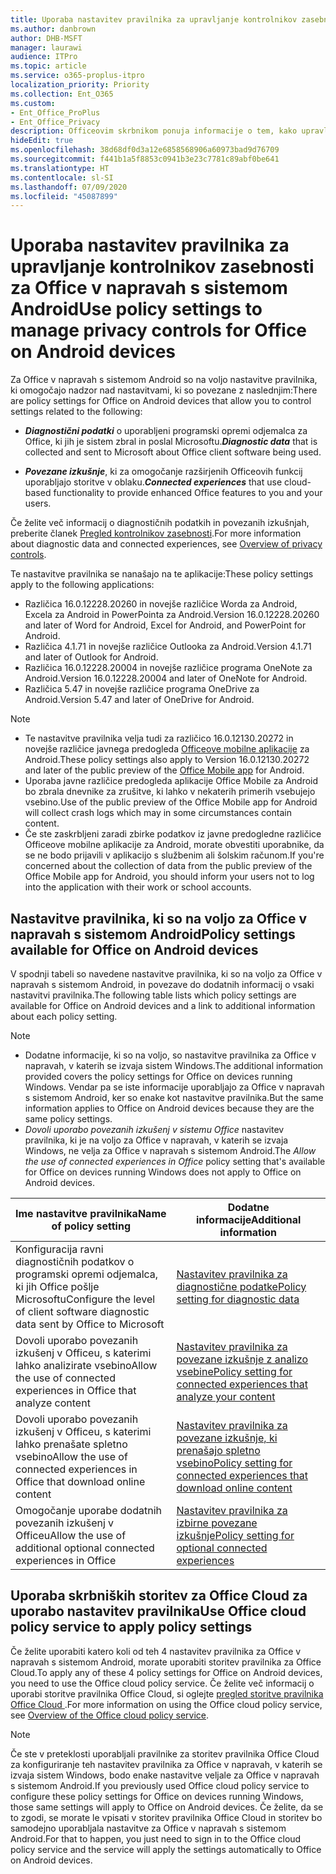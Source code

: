 ```yaml
---
title: Uporaba nastavitev pravilnika za upravljanje kontrolnikov zasebnosti za Office v napravah s sistemom Android
ms.author: danbrown
author: DHB-MSFT
manager: laurawi
audience: ITPro
ms.topic: article
ms.service: o365-proplus-itpro
localization_priority: Priority
ms.collection: Ent_O365
ms.custom:
- Ent_Office_ProPlus
- Ent_Office_Privacy
description: Officeovim skrbnikom ponuja informacije o tem, kako upravljati nastavitve zasebnosti za Office v napravah s sistemom Android.
hideEdit: true
ms.openlocfilehash: 38d68df0d3a12e6858568906a60973bad9d76709
ms.sourcegitcommit: f441b1a5f8853c0941b3e23c7781c89abf0be641
ms.translationtype: HT
ms.contentlocale: sl-SI
ms.lasthandoff: 07/09/2020
ms.locfileid: "45087899"
---
```

# <a name="use-policy-settings-to-manage-privacy-controls-for-office-on-android-devices"></a><span data-ttu-id="2822c-103">Uporaba nastavitev pravilnika za upravljanje kontrolnikov zasebnosti za Office v napravah s sistemom Android</span><span class="sxs-lookup"><span data-stu-id="2822c-103">Use policy settings to manage privacy controls for Office on Android devices</span></span>

<span data-ttu-id="2822c-104">Za Office v napravah s sistemom Android so na voljo nastavitve pravilnika, ki omogočajo nadzor nad nastavitvami, ki so povezane z naslednjim:</span><span class="sxs-lookup"><span data-stu-id="2822c-104">There are policy settings for Office on Android devices that allow you to control settings related to the following:</span></span>

- <span data-ttu-id="2822c-105">***Diagnostični podatki*** o uporabljeni programski opremi odjemalca za Office, ki jih je sistem zbral in poslal Microsoftu.</span><span class="sxs-lookup"><span data-stu-id="2822c-105">***Diagnostic data*** that is collected and sent to Microsoft about Office client software being used.</span></span>

- <span data-ttu-id="2822c-106">***Povezane izkušnje***, ki za omogočanje razširjenih Officeovih funkcij uporabljajo storitve v oblaku.</span><span class="sxs-lookup"><span data-stu-id="2822c-106">***Connected experiences*** that use cloud-based functionality to provide enhanced Office features to you and your users.</span></span>

<span data-ttu-id="2822c-107">Če želite več informacij o diagnostičnih podatkih in povezanih izkušnjah, preberite članek [Pregled kontrolnikov zasebnosti](overview-privacy-controls.md).</span><span class="sxs-lookup"><span data-stu-id="2822c-107">For more information about diagnostic data and connected experiences, see [Overview of privacy controls](overview-privacy-controls.md).</span></span>

<span data-ttu-id="2822c-108">Te nastavitve pravilnika se nanašajo na te aplikacije:</span><span class="sxs-lookup"><span data-stu-id="2822c-108">These policy settings apply to the following applications:</span></span>
- <span data-ttu-id="2822c-109">Različica 16.0.12228.20260 in novejše različice Worda za Android, Excela za Android in PowerPointa za Android.</span><span class="sxs-lookup"><span data-stu-id="2822c-109">Version 16.0.12228.20260 and later of Word for Android, Excel for Android, and PowerPoint for Android.</span></span>
- <span data-ttu-id="2822c-110">Različica 4.1.71 in novejše različice Outlooka za Android.</span><span class="sxs-lookup"><span data-stu-id="2822c-110">Version 4.1.71 and later of Outlook for Android.</span></span>
- <span data-ttu-id="2822c-111">Različica 16.0.12228.20004 in novejše različice programa OneNote za Android.</span><span class="sxs-lookup"><span data-stu-id="2822c-111">Version 16.0.12228.20004 and later of OneNote for Android.</span></span>
- <span data-ttu-id="2822c-112">Različica 5.47 in novejše različice programa OneDrive za Android.</span><span class="sxs-lookup"><span data-stu-id="2822c-112">Version 5.47 and later of OneDrive for Android.</span></span>

> [!NOTE]
>- <span data-ttu-id="2822c-113">Te nastavitve pravilnika velja tudi za različico 16.0.12130.20272 in novejše različice javnega predogleda [Officeove mobilne aplikacije](https://techcommunity.microsoft.com/t5/Office-Apps-Blog/Introducing-Office-Your-new-go-to-mobile-app-for-getting-work/ba-p/977172) za Android.</span><span class="sxs-lookup"><span data-stu-id="2822c-113">These policy settings also apply to Version 16.0.12130.20272 and later of the public preview of the [Office Mobile app](https://techcommunity.microsoft.com/t5/Office-Apps-Blog/Introducing-Office-Your-new-go-to-mobile-app-for-getting-work/ba-p/977172) for Android.</span></span>
>- <span data-ttu-id="2822c-114">Uporaba javne različice predogleda aplikacije Office Mobile za Android bo zbrala dnevnike za zrušitve, ki lahko v nekaterih primerih vsebujejo vsebino.</span><span class="sxs-lookup"><span data-stu-id="2822c-114">Use of the public preview of the Office Mobile app for Android will collect crash logs which may in some circumstances contain content.</span></span>
>- <span data-ttu-id="2822c-115">Če ste zaskrbljeni zaradi zbirke podatkov iz javne predogledne različice Officeove mobilne aplikacije za Android, morate obvestiti uporabnike, da se ne bodo prijavili v aplikacijo s službenim ali šolskim računom.</span><span class="sxs-lookup"><span data-stu-id="2822c-115">If you're concerned about the collection of data from the public preview of the Office Mobile app for Android, you should inform your users not to log into the application with their work or school accounts.</span></span>

## <a name="policy-settings-available-for-office-on-android-devices"></a><span data-ttu-id="2822c-116">Nastavitve pravilnika, ki so na voljo za Office v napravah s sistemom Android</span><span class="sxs-lookup"><span data-stu-id="2822c-116">Policy settings available for Office on Android devices</span></span>

<span data-ttu-id="2822c-117">V spodnji tabeli so navedene nastavitve pravilnika, ki so na voljo za Office v napravah s sistemom Android, in povezave do dodatnih informacij o vsaki nastavitvi pravilnika.</span><span class="sxs-lookup"><span data-stu-id="2822c-117">The following table lists which policy settings are available for Office on Android devices and a link to additional information about each policy setting.</span></span>

> [!NOTE]
>- <span data-ttu-id="2822c-118">Dodatne informacije, ki so na voljo, so nastavitve pravilnika za Office v napravah, v katerih se izvaja sistem Windows.</span><span class="sxs-lookup"><span data-stu-id="2822c-118">The additional information provided covers the policy settings for Office on devices running Windows.</span></span> <span data-ttu-id="2822c-119">Vendar pa se iste informacije uporabljajo za Office v napravah s sistemom Android, ker so enake kot nastavitve pravilnika.</span><span class="sxs-lookup"><span data-stu-id="2822c-119">But the same information applies to Office on Android devices because they are the same policy settings.</span></span>
>- <span data-ttu-id="2822c-120">*Dovoli uporabo povezanih izkušenj v sistemu Office* nastavitev pravilnika, ki je na voljo za Office v napravah, v katerih se izvaja Windows, ne velja za Office v napravah s sistemom Android.</span><span class="sxs-lookup"><span data-stu-id="2822c-120">The *Allow the use of connected experiences in Office* policy setting that's available for Office on devices running Windows does not apply to Office on Android devices.</span></span> 


|<span data-ttu-id="2822c-121">Ime nastavitve pravilnika</span><span class="sxs-lookup"><span data-stu-id="2822c-121">Name of policy setting</span></span>  |<span data-ttu-id="2822c-122">Dodatne informacije</span><span class="sxs-lookup"><span data-stu-id="2822c-122">Additional information</span></span> |
|---------|---------|
|<span data-ttu-id="2822c-123">Konfiguracija ravni diagnostičnih podatkov o programski opremi odjemalca, ki jih Office pošlje Microsoftu</span><span class="sxs-lookup"><span data-stu-id="2822c-123">Configure the level of client software diagnostic data sent by Office to Microsoft</span></span>|[<span data-ttu-id="2822c-124">Nastavitev pravilnika za diagnostične podatke</span><span class="sxs-lookup"><span data-stu-id="2822c-124">Policy setting for diagnostic data</span></span>](manage-privacy-controls.md#policy-setting-for-diagnostic-data)         |
|<span data-ttu-id="2822c-125">Dovoli uporabo povezanih izkušenj v Officeu, s katerimi lahko analizirate vsebino</span><span class="sxs-lookup"><span data-stu-id="2822c-125">Allow the use of connected experiences in Office that analyze content</span></span>| [<span data-ttu-id="2822c-126">Nastavitev pravilnika za povezane izkušnje z analizo vsebine</span><span class="sxs-lookup"><span data-stu-id="2822c-126">Policy setting for connected experiences that analyze your content</span></span>](manage-privacy-controls.md#policy-setting-for-connected-experiences-that-analyze-your-content)        |
|<span data-ttu-id="2822c-127">Dovoli uporabo povezanih izkušenj v Officeu, s katerimi lahko prenašate spletno vsebino</span><span class="sxs-lookup"><span data-stu-id="2822c-127">Allow the use of connected experiences in Office that download online content</span></span> |[<span data-ttu-id="2822c-128">Nastavitev pravilnika za povezane izkušnje, ki prenašajo spletno vsebino</span><span class="sxs-lookup"><span data-stu-id="2822c-128">Policy setting for connected experiences that download online content</span></span>](manage-privacy-controls.md#policy-setting-for-connected-experiences-that-download-online-content)         |
|<span data-ttu-id="2822c-129">Omogočanje uporabe dodatnih povezanih izkušenj v Officeu</span><span class="sxs-lookup"><span data-stu-id="2822c-129">Allow the use of additional optional connected experiences in Office</span></span> |[<span data-ttu-id="2822c-130">Nastavitev pravilnika za izbirne povezane izkušnje</span><span class="sxs-lookup"><span data-stu-id="2822c-130">Policy setting for optional connected experiences</span></span>](manage-privacy-controls.md#policy-setting-for-optional-connected-experiences)|



## <a name="use-office-cloud-policy-service-to-apply-policy-settings"></a><span data-ttu-id="2822c-131">Uporaba skrbniških storitev za Office Cloud za uporabo nastavitev pravilnika</span><span class="sxs-lookup"><span data-stu-id="2822c-131">Use Office cloud policy service to apply policy settings</span></span>

<span data-ttu-id="2822c-132">Če želite uporabiti katero koli od teh 4 nastavitev pravilnika za Office v napravah s sistemom Android, morate uporabiti storitev pravilnika za Office Cloud.</span><span class="sxs-lookup"><span data-stu-id="2822c-132">To apply any of these 4 policy settings for Office on Android devices, you need to use the Office cloud policy service.</span></span> <span data-ttu-id="2822c-133">Če želite več informacij o uporabi storitve pravilnika Office Cloud, si oglejte [pregled storitve pravilnika Office Cloud ](../overview-office-cloud-policy-service.md).</span><span class="sxs-lookup"><span data-stu-id="2822c-133">For more information on using the Office cloud policy service, see [Overview of the Office cloud policy service](../overview-office-cloud-policy-service.md).</span></span>

> [!NOTE]
> <span data-ttu-id="2822c-134">Če ste v preteklosti uporabljali pravilnike za storitev pravilnika Office Cloud za konfiguriranje teh nastavitev pravilnika za Office v napravah, v katerih se izvaja sistem Windows, bodo enake nastavitve veljale za Office v napravah s sistemom Android.</span><span class="sxs-lookup"><span data-stu-id="2822c-134">If you previously used Office cloud policy service to configure these policy settings for Office on devices running Windows, those same settings will apply to Office on Android devices.</span></span> <span data-ttu-id="2822c-135">Če želite, da se to zgodi, se morate le vpisati v storitev pravilnika Office Cloud in storitev bo samodejno uporabljala nastavitve za Office v napravah s sistemom Android.</span><span class="sxs-lookup"><span data-stu-id="2822c-135">For that to happen, you just need to sign in to the Office cloud policy service and the service will apply the settings automatically to Office on Android devices.</span></span>
